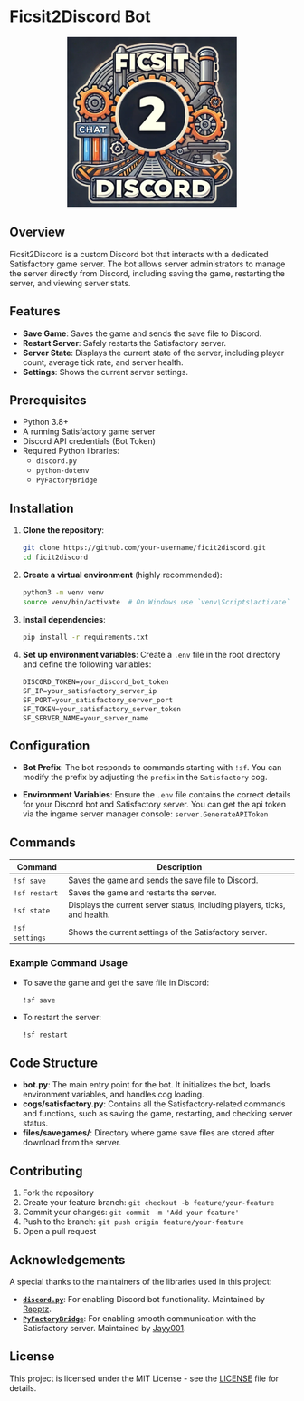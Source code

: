 # Ficsit2Discord Bot

<p align="center">
<img src="https://raw.githubusercontent.com/Brazier85/Ficsit2Discord/refs/heads/main/files/f2d_logo.webp" width="300" height="300">
</p>

## Overview
Ficsit2Discord is a custom Discord bot that interacts with a dedicated Satisfactory game server. The bot allows server administrators to manage the server directly from Discord, including saving the game, restarting the server, and viewing server stats.

## Features
- **Save Game**: Saves the game and sends the save file to Discord.
- **Restart Server**: Safely restarts the Satisfactory server.
- **Server State**: Displays the current state of the server, including player count, average tick rate, and server health.
- **Settings**: Shows the current server settings.

## Prerequisites
- Python 3.8+
- A running Satisfactory game server
- Discord API credentials (Bot Token)
- Required Python libraries:
  - `discord.py`
  - `python-dotenv`
  - `PyFactoryBridge`

## Installation

1. **Clone the repository**:
   ```bash
   git clone https://github.com/your-username/ficit2discord.git
   cd ficit2discord
   ```

2. **Create a virtual environment** (highly recommended):
   ```bash
   python3 -m venv venv
   source venv/bin/activate  # On Windows use `venv\Scripts\activate`
   ```

3. **Install dependencies**:
   ```bash
   pip install -r requirements.txt
   ```

4. **Set up environment variables**:
   Create a `.env` file in the root directory and define the following variables:
   ```
   DISCORD_TOKEN=your_discord_bot_token
   SF_IP=your_satisfactory_server_ip
   SF_PORT=your_satisfactory_server_port
   SF_TOKEN=your_satisfactory_server_token
   SF_SERVER_NAME=your_server_name
   ```

## Configuration

- **Bot Prefix**: The bot responds to commands starting with `!sf`. You can modify the prefix by adjusting the `prefix` in the `Satisfactory` cog.
  
- **Environment Variables**: Ensure the `.env` file contains the correct details for your Discord bot and Satisfactory server. You can get the api token via the ingame server manager console: `server.GenerateAPIToken`

## Commands

| Command         | Description                                                                 |
|-----------------|-----------------------------------------------------------------------------|
| `!sf save`      | Saves the game and sends the save file to Discord.                          |
| `!sf restart`   | Saves the game and restarts the server.                                     |
| `!sf state`     | Displays the current server status, including players, ticks, and health.   |
| `!sf settings`  | Shows the current settings of the Satisfactory server.                      |

### Example Command Usage

- To save the game and get the save file in Discord:
  ```
  !sf save
  ```

- To restart the server:
  ```
  !sf restart
  ```

## Code Structure

- **bot.py**: The main entry point for the bot. It initializes the bot, loads environment variables, and handles cog loading.
- **cogs/satisfactory.py**: Contains all the Satisfactory-related commands and functions, such as saving the game, restarting, and checking server status.
- **files/savegames/**: Directory where game save files are stored after download from the server.

## Contributing

1. Fork the repository
2. Create your feature branch: `git checkout -b feature/your-feature`
3. Commit your changes: `git commit -m 'Add your feature'`
4. Push to the branch: `git push origin feature/your-feature`
5. Open a pull request

## Acknowledgements

A special thanks to the maintainers of the libraries used in this project:
- **[`discord.py`](https://github.com/Rapptz/discord.py)**: For enabling Discord bot functionality. Maintained by [Rapptz](https://github.com/Rapptz).
- **[`PyFactoryBridge`](https://github.com/Jayy001/PyFactoryBridge)**: For enabling smooth communication with the Satisfactory server. Maintained by [Jayy001](https://github.com/Jayy001).

## License

This project is licensed under the MIT License - see the [LICENSE](LICENSE) file for details.

